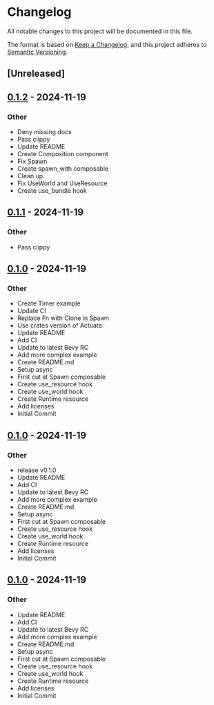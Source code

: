 # Changelog

All notable changes to this project will be documented in this file.

The format is based on [Keep a Changelog](https://keepachangelog.com/en/1.0.0/),
and this project adheres to [Semantic Versioning](https://semver.org/spec/v2.0.0.html).

## [Unreleased]

## [0.1.2](https://github.com/actuate-rs/bevy_mod_actuate/compare/v0.1.1...v0.1.2) - 2024-11-19

### Other

- Deny missing docs
- Pass clippy
- Update README
- Create Composition component
- Fix Spawn
- Create spawn_with composable
- Clean up
- Fix UseWorld and UseResource
- Create use_bundle hook

## [0.1.1](https://github.com/actuate-rs/bevy_mod_actuate/compare/v0.1.0...v0.1.1) - 2024-11-19

### Other

- Pass clippy

## [0.1.0](https://github.com/actuate-rs/bevy_mod_actuate/releases/tag/v0.1.0) - 2024-11-19

### Other

- Create Timer example
- Update CI
- Replace Fn with Clone in Spawn
- Use crates version of Actuate
- Update README
- Add CI
- Update to latest Bevy RC
- Add more complex example
- Create README.md
- Setup async
- First cut at Spawn composable
- Create use_resource hook
- Create use_world hook
- Create Runtime resource
- Add licenses
- Initial Commit

## [0.1.0](https://github.com/actuate-rs/bevy_mod_actuate/releases/tag/v0.1.0) - 2024-11-19

### Other

- release v0.1.0
- Update README
- Add CI
- Update to latest Bevy RC
- Add more complex example
- Create README.md
- Setup async
- First cut at Spawn composable
- Create use_resource hook
- Create use_world hook
- Create Runtime resource
- Add licenses
- Initial Commit

## [0.1.0](https://github.com/actuate-rs/bevy_mod_actuate/releases/tag/v0.1.0) - 2024-11-19

### Other

- Update README
- Add CI
- Update to latest Bevy RC
- Add more complex example
- Create README.md
- Setup async
- First cut at Spawn composable
- Create use_resource hook
- Create use_world hook
- Create Runtime resource
- Add licenses
- Initial Commit
